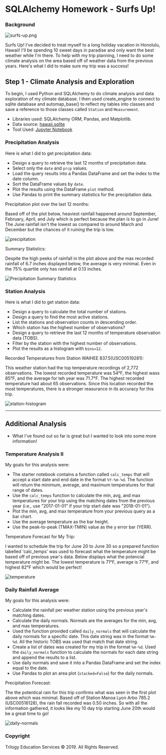 # SQLAlchemy Homework - Surfs Up!

### Background

![surfs-up.png](Images/surfs-up.png)

Surfs Up! I've decided to treat myself to a long holiday vacation in Honolulu, Hawaii! I'll be spending 10 sweet days in paradise and only want the best weather while I'm there. To help with my trip planning, I need to do some climate analysis on the area based off of weather data from the previous years. Here's what I did to make sure my trip was a success!

## Step 1 - Climate Analysis and Exploration

To begin, I used Python and SQLAlchemy to do climate analysis and data exploration of my climate database. I then used create_engine to connect to sqlite database and automap_base() to reflect my tables into classes and save a reference to those classes called `Station` and `Measurement`.
* Libraries used: SQLAlchemy ORM, Pandas, and Matplotlib.
* Data source: [hawaii.sqlite](Resources/hawaii.sqlite)
* Tool Used: [Jupyter Notebook](Climate_Final.ipynb) 

### Precipitation Analysis

Here is what I did to get precipitation data:
* Design a query to retrieve the last 12 months of precipitation data.
* Select only the `date` and `prcp` values.
* Load the query results into a Pandas DataFrame and set the index to the date column.
* Sort the DataFrame values by `date`.
* Plot the results using the DataFrame `plot` method.
* Use Pandas to print the summary statistics for the precipitation data.

Precipitation plot over the last 12 months: 

Based off of the plot below, heaviest rainfall happened around September, February, April, and July which is perfect because the plan is to go in June! The June rainfall isn't the lowest as compared to around March and December but the chances of it ruining the trip is low.
  
![precipitation](Images/precipitation.png)
  
Summary Statistics:

Despite the high peeks of rainfall in the plot above and the max recorded rainfall of 6.7 inches displayed below, the average is very minimal. Even in the 75% quartile only has rainfall at 0.13 inches.
  
![Precipitation Summary Statistics](Images/describe.png)


### Station Analysis

Here is what I did to get station data:
* Design a query to calculate the total number of stations.
* Design a query to find the most active stations.
* List the stations and observation counts in descending order.
* Which station has the highest number of observations?
* Design a query to retrieve the last 12 months of temperature observation data (TOBS).
* Filter by the station with the highest number of observations.
* Plot the results as a histogram with `bins=12`.

Recorded Temperatures from Station WAIHEE 837.5(USC00519281):

This weather station had the top temperature recordings of 2,772 observations. The lowest recorded temperature was 54°F, the highest wass 85°F, and the average for teh year was 71.7°F. The highest recorded temperature had about 65 observations. Since this location recorded the most temperatures, there is a stronger reasurance in its accuracy for this trip.

![station-histogram](Images/station-histogram.png)

- - -

## Additional Analysis

* What I've found out so far is great but I wanted to look into some more information!

### Temperature Analysis II

My goals for this analysis were:
* The starter notebook contains a function called `calc_temps` that will accept a start date and end date in the format `%Y-%m-%d`. The function will return the minimum, average, and maximum temperatures for that range of dates.
* Use the `calc_temps` function to calculate the min, avg, and max temperatures for your trip using the matching dates from the previous year (i.e., use "2017-01-01" if your trip start date was "2018-01-01").
* Plot the min, avg, and max temperature from your previous query as a bar chart.
* Use the average temperature as the bar height.
* Use the peak-to-peak (TMAX-TMIN) value as the y error bar (YERR).

Temperature Forecast for My Trip:

I wanted to schedule the trip for June 20 to June 30 so a prepared function labelled 'calc_temps' was used to forecast what the temperature might be based off of previous year's data. Below displays what the potencial temperature might be. The lowest temperature is 71°F, average is 77°F, and highest 82°F which would be perfect!

![temperature](Images/temperature.png)

### Daily Rainfall Average

My goals for this analysis were:
* Calculate the rainfall per weather station using the previous year's matching dates.
* Calculate the daily normals. Normals are the averages for the min, avg, and max temperatures.
* Used the function provided called `daily_normals` that will calculate the daily normals for a specific date. This date string was in the format `%m-%d`. All the historic TOBS was used that match that date string.
* Create a list of dates was created for my trip in the format `%m-%d`. Used the `daily_normals` function to calculate the normals for each date string and append the results to a list.
* Use daily normals and save it into a Pandas DataFrame and set the index equal to the date.
* Use Pandas to plot an area plot (`stacked=False`) for the daily normals.

Precipitation Forecast:

The the potentical rain for this trip confirms what was seen in the first plot above which was minimal. Based off of Station Manoa Lyon Arbo 785.2 (USC00516128), the rain fall recorded was 0.50 inches. So with all the information gathered, it looks like my 10 day trip starting June 20th would be a great time to go!

![daily-normals](Images/daily-normals.png)

### Copyright

Trilogy Education Services © 2019. All Rights Reserved.
